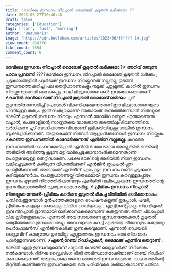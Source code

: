 ```yaml
---
title: "രാവിലെ ഇന്ധനം നിറച്ചാൽ മൈലേജ് കൂടുതൽ ലഭിക്കുമോ ?"
date: 2023-06-27T10:48:46
draft: false
categories: ["Education"]
tags: ['car', 'fuel', 'morning']
author: "Beaumaris"
image: "https://cdn.boolokam.com/articles/2023/06/ffffff-14.jpg"
view_count: 968378
like_count: 7654
comment_count: 0
---
```


**രാവിലെ ഇന്ധനം നിറച്ചാൽ മൈലേജ് കൂടുതൽ ലഭിക്കുമോ ?⭐** **അറിവ് തേടുന്ന പാവം പ്രവാസി** ????രാവിലെ ഇന്ധനം നിറച്ചാൽ മൈലേജ് കൂടുതൽ ലഭിക്കും ; ചൂടുകാലങ്ങളിൽ ഫുൾടാങ്ക് ഇന്ധനം നിറയ്ക്കുന്നത് നല്ലതല്ല തുടങ്ങി ഇന്ധനത്തെക്കുറിച്ച് പല തെറ്റിധാരണകളും നമുക്ക് ചുറ്റുമുണ്ട്. കാറിൽ ഇന്ധനം നിറയ്ക്കുന്നതുമായി ബന്ധപ്പെട്ട നാല് മിഥ്യാധാരണകൾ ഇവയൊക്കെയാണ്. **⚡കാറിൽ രാവിലെ ടാങ്ക് നിറച്ചാൽ കൂടുതൽ മൈലേജ് ലഭിക്കും:** ചൂട് കൂടുന്നതിനനുസരിച്ച് പെട്രോൾ വികസിക്കുമെന്നതാണ് ഈ മിഥ്യാധാരണയുടെ പിന്നിലുള്ള തത്വം. ഇത് സത്യവുമാണ്-അതായത് തണുത്തിരുന്നാൽ നിങ്ങളുടെ ടാങ്കിൽ കൂടുതൽ ഇന്ധനം നിറയും. എന്നാൽ യഥാർഥ വസ്തുത എന്താണെന്നു വച്ചാൽ, പെട്രോളിന്റെ സാന്ദ്രതയെ യാതൊരു തരത്തിലും ദിവസത്തിലെ വർധിക്കുന്ന ചൂട് ബാധിക്കാത്ത വിധമാണ് ഭൂമിക്കടിയിലുള്ള ടാങ്കിൽ ഇന്ധനം സൂക്ഷിച്ചിരിക്കുന്നത്. അതുകൊണ്ട് നിങ്ങൾ ആഗ്രഹിക്കുമ്പോൾ ഇന്ധനം നിറയ്ക്കുക. [](https://cdn.boolokam.com/articles/2023/06/ffffff-14.jpg) **⚡കുറഞ്ഞ ഇന്ധനത്തിൽ കാറോടിക്കുന്നത് എൻജിന് നല്ലതല്ല:** കുറഞ്ഞ ഇന്ധനത്തിൽ വാഹനമോടിച്ചാൽ എൻജിൻ മോശമായ അല്ലെങ്കിൽ ടാങ്കിന്റെ അടിയിൽ അടിഞ്ഞു കൂടുന്ന മട്ട് വലിച്ചെടുക്കാനാരംഭിക്കുമെന്നതാണ് പൊതുവേയുള്ള തെറ്റിദ്ധാരണ. പക്ഷേ ടാങ്കിന്റെ അടിയിൽ നിന്ന് ഇന്ധനം വലിച്ചെടുക്കാൻ കഴിയുന്ന വിധത്തിലാണ് എൻജിൻ രൂപകൽപ്പന ചെയ്തിരിക്കുന്നത്. അതായത് എൻജിന് എപ്പോഴും ഇന്ധനം വലിച്ചെടുക്കാൻ കഴിയുമെന്നർഥം. പൊതുധാരണയ്ക്ക് വിരുദ്ധമായി ഇന്ധനം കുറവുള്ളപ്പോഴും ഇന്ധനം മുഴുവൻ നിറഞ്ഞിരിക്കുമ്പോഴും എൻജിൻ വലിച്ചെടുക്കുന്ന ഇന്ധനത്തിന്റെ ഗുണനിലവാരത്തിൽ വ്യത്യാസമൊന്നുമില്ല. **⚡ പ്രീമിയം ഇന്ധനം നിറച്ചാൽ നിങ്ങളുടെ നോൺ-പ്രീമിയം കാറിനെ കൂടുതൽ മികച്ച രീതിയിൽ ഓടിക്കാനാകും:** പമ്പിലെത്തുമ്പോൾ മുൻപത്തേക്കാളേറെ ഓപ്ഷനുകളുണ്ട് ഇപ്പോൾ. പവർ, പ്രീമിയം പോലുള്ള വാക്കുകളും വിവിധ ഓയിലുകളും , ലൂബ്രിക്കന്റുകളും നിലവിലുണ്ട്. ഇവ നിറച്ചാൽ ഭ്രാന്തമായി ഓടിക്കാനാകുമെന്നാണ് കരുതുന്നത്. അത് ചിലപ്പോൾ വില കൂടിയതുമാകാം. എന്നാൽ അവ സാധാരണ ഇന്ധനത്തേക്കാൾ കൂടുതൽ തെളിഞ്ഞതോ ശുദ്ധമോ അല്ല. അവ വളരെ കുറച്ച് എരിഞ്ഞു തീരുന്നതും കരുത്തുറ്റ പെർഫോമൻസ് എൻജിനുകൾക്ക് ഗുണകരവുമാണ്. എന്നാൽ ഡെയ്‌ലി ഡ്രൈവിന് കാര്യമായ ഗുണമില്ല. എല്ലാത്തരം ഇന്ധനവും ഒരേ നിലവാരം പുലർത്തുന്നവയാണ്. **⚡എന്റെ റേഞ്ച് റീഡിംഗുകൾ, മൈലേജ് എന്നിവ തെറ്റാണ് :** ടാങ്കിൽ എത്ര ഇന്ധനമുണ്ടെന്ന് ഫ്യുവൽ ഗെയ്ജ് ഡ്രൈവർക്ക് നിർദേശം നൽകുമ്പോൾ, ദീർഘ ഡ്രൈവിംഗ് രീതി അടിസ്ഥാനമാക്കിയാണ് റേഞ്ച് റീഡിംഗ് കണക്കാക്കുന്നത്. അതുപോലെ തന്നെ ശരാശരി ഇന്ധനക്ഷമത. വാഹനത്തിന്റെ മീറ്ററിൽ കാണിക്കുന്ന ഇന്ധനക്ഷമത ഒരു പരിധിവരെ ശരിയാകാറാണ് പതിവ്. 
